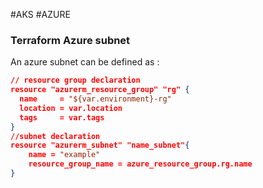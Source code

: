 #AKS #AZURE 

### Terraform Azure subnet 

An azure subnet can be defined as : 

```json
// resource group declaration
resource "azurerm_resource_group" "rg" {
  name     = "${var.environment}-rg"
  location = var.location
  tags     = var.tags
}
//subnet declaration
resource "azurerm_subnet" "name_subnet"{
	name = "example"
	resource_group_name = azure_resource_group.rg.name
}
```